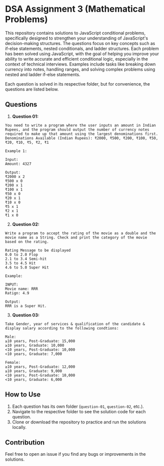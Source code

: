 # DSA Assignment 3 (Mathematical Problems)

This repository contains solutions to JavaScript conditional problems, specifically designed to strengthen your understanding of JavaScript's decision-making structures. The questions focus on key concepts such as if-else statements, nested conditionals, and ladder structures. Each problem has been solved using JavaScript, with the goal of helping you improve your ability to write accurate and efficient conditional logic, especially in the context of technical interviews. Examples include tasks like breaking down currency into notes, handling ranges, and solving complex problems using nested and ladder if-else statements.

Each question is solved in its respective folder, but for convenience, the questions are listed below.

## Questions

1. **Question 01:**

```
You need to write a program where the user inputs an amount in Indian Rupees, and the program should output the number of currency notes required to make up that amount using the largest denominations first.
Denominations Available (Indian Rupees): ₹2000, ₹500, ₹200, ₹100, ₹50, ₹20, ₹10, ₹5, ₹2, ₹1

Example 1:

Input:
Amount: 4327

Output:
₹2000 x 2
₹500 x 0
₹200 x 1
₹100 x 1
₹50 x 0
₹20 x 1
₹10 x 0
₹5 x 1
₹2 x 1
₹1 x 0
```

2. **Question 02:**

```
Write a program to accept the rating of the movie as a double and the movie name as a String. Check and print the category of the movie based on the rating.

Rating Message to be displayed
0.0 to 2.0 Flop
2.1 to 3.4 Semi-hit
3.5 to 4.5 Hit
4.6 to 5.0 Super Hit

Example:

INPUT:
Movie name: RRR
Ratign: 4.9

Output:
RRR is a Super Hit.
```

3. **Question 03:**

```
Take Gender, year of services & qualification of the candidate & display salary according to the following condtions:

Male:
≥10 years, Post-Graduate: 15,000
≥10 years, Graduate: 10,000
<10 years, Post-Graduate: 10,000
<10 years, Graduate: 7,000

Female:
≥10 years, Post-Graduate: 12,000
≥10 years, Graduate: 9,000
<10 years, Post-Graduate: 10,000
<10 years, Graduate: 6,000
```

## How to Use

1. Each question has its own folder (`question-01`, `question-02`, etc.).
2. Navigate to the respective folder to see the solution code for each question.
3. Clone or download the repository to practice and run the solutions locally.

## Contribution

Feel free to open an issue if you find any bugs or improvements in the solutions.
